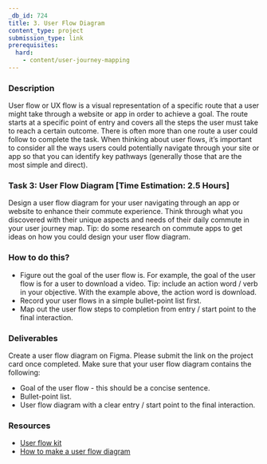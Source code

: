 ```yaml
---
_db_id: 724
title: 3. User Flow Diagram
content_type: project
submission_type: link
prerequisites:
  hard:
    - content/user-journey-mapping
---
```


### Description
User flow or UX flow is a visual representation of a specific route that a user might take through a website or app in order to achieve a goal. The route starts at a specific point of entry and covers all the steps the user must take to reach a certain outcome. There is often more than one route a user could follow to complete the task. When thinking about user flows, it’s important to consider all the ways users could potentially navigate through your site or app so that you can identify key pathways (generally those that are the most simple and direct).

### Task 3: User Flow Diagram [Time Estimation: 2.5 Hours]
Design a user flow diagram for your user navigating through an app or website to enhance their commute experience. Think through what you discovered with their unique aspects and needs of their daily commute in your user journey map. Tip: do some research on commute apps to get ideas on how you could design your user flow diagram.  

### How to do this? 
- Figure out the goal of the user flow is. For example, the goal of the user flow is for a user to download a video. Tip: include an action word / verb in your objective. With the example above, the action word is download.
- Record your user flows in a simple bullet-point list first.
- Map out the user flow steps to completion from entry / start point to the final interaction. 

### Deliverables
Create a user flow diagram on Figma. Please submit the link on the project card once completed. Make sure that your user flow diagram contains the following:
- Goal of the user flow - this should be a concise sentence.
- Bullet-point list.
- User flow diagram with a clear entry / start point to the final interaction.

### Resources
- [User flow kit](https://www.figma.com/community/file/830510773896272856)
- [How to make a user flow diagram](https://www.lucidchart.com/blog/how-to-make-a-user-flow-diagram)